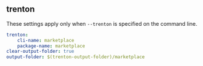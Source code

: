 
## trenton

These settings apply only when `--trenton` is specified on the command line.

``` yaml $(trenton)
trenton:
    cli-name: marketplace
    package-name: marketplace
clear-output-folder: true
output-folder: $(trenton-output-folder)/marketplace
```
